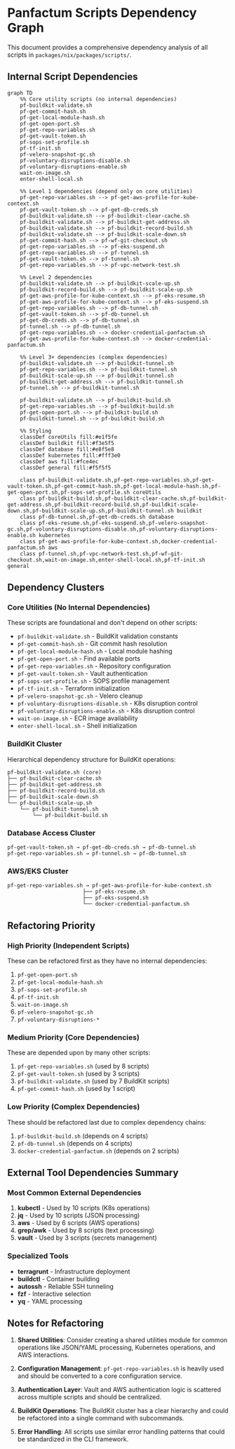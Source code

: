 # Panfactum Scripts Dependency Graph

This document provides a comprehensive dependency analysis of all scripts in `packages/nix/packages/scripts/`.

## Internal Script Dependencies

```mermaid
graph TD
    %% Core utility scripts (no internal dependencies)
    pf-buildkit-validate.sh
    pf-get-commit-hash.sh
    pf-get-local-module-hash.sh
    pf-get-open-port.sh
    pf-get-repo-variables.sh
    pf-get-vault-token.sh
    pf-sops-set-profile.sh
    pf-tf-init.sh
    pf-velero-snapshot-gc.sh
    pf-voluntary-disruptions-disable.sh
    pf-voluntary-disruptions-enable.sh
    wait-on-image.sh
    enter-shell-local.sh

    %% Level 1 dependencies (depend only on core utilities)
    pf-get-repo-variables.sh --> pf-get-aws-profile-for-kube-context.sh
    pf-get-vault-token.sh --> pf-get-db-creds.sh
    pf-buildkit-validate.sh --> pf-buildkit-clear-cache.sh
    pf-buildkit-validate.sh --> pf-buildkit-get-address.sh
    pf-buildkit-validate.sh --> pf-buildkit-record-build.sh
    pf-buildkit-validate.sh --> pf-buildkit-scale-down.sh
    pf-get-commit-hash.sh --> pf-wf-git-checkout.sh
    pf-get-repo-variables.sh --> pf-eks-suspend.sh
    pf-get-repo-variables.sh --> pf-tunnel.sh
    pf-get-vault-token.sh --> pf-tunnel.sh
    pf-get-repo-variables.sh --> pf-vpc-network-test.sh

    %% Level 2 dependencies
    pf-buildkit-validate.sh --> pf-buildkit-scale-up.sh
    pf-buildkit-record-build.sh --> pf-buildkit-scale-up.sh
    pf-get-aws-profile-for-kube-context.sh --> pf-eks-resume.sh
    pf-get-aws-profile-for-kube-context.sh --> pf-eks-suspend.sh
    pf-get-repo-variables.sh --> pf-db-tunnel.sh
    pf-get-vault-token.sh --> pf-db-tunnel.sh
    pf-get-db-creds.sh --> pf-db-tunnel.sh
    pf-tunnel.sh --> pf-db-tunnel.sh
    pf-get-repo-variables.sh --> docker-credential-panfactum.sh
    pf-get-aws-profile-for-kube-context.sh --> docker-credential-panfactum.sh

    %% Level 3+ dependencies (complex dependencies)
    pf-buildkit-validate.sh --> pf-buildkit-tunnel.sh
    pf-get-repo-variables.sh --> pf-buildkit-tunnel.sh
    pf-buildkit-scale-up.sh --> pf-buildkit-tunnel.sh
    pf-buildkit-get-address.sh --> pf-buildkit-tunnel.sh
    pf-tunnel.sh --> pf-buildkit-tunnel.sh

    pf-buildkit-validate.sh --> pf-buildkit-build.sh
    pf-get-repo-variables.sh --> pf-buildkit-build.sh
    pf-get-open-port.sh --> pf-buildkit-build.sh
    pf-buildkit-tunnel.sh --> pf-buildkit-build.sh

    %% Styling
    classDef coreUtils fill:#e1f5fe
    classDef buildkit fill:#f3e5f5
    classDef database fill:#e8f5e8
    classDef kubernetes fill:#fff3e0
    classDef aws fill:#fce4ec
    classDef general fill:#f5f5f5

    class pf-buildkit-validate.sh,pf-get-repo-variables.sh,pf-get-vault-token.sh,pf-get-commit-hash.sh,pf-get-local-module-hash.sh,pf-get-open-port.sh,pf-sops-set-profile.sh coreUtils
    class pf-buildkit-build.sh,pf-buildkit-clear-cache.sh,pf-buildkit-get-address.sh,pf-buildkit-record-build.sh,pf-buildkit-scale-down.sh,pf-buildkit-scale-up.sh,pf-buildkit-tunnel.sh buildkit
    class pf-db-tunnel.sh,pf-get-db-creds.sh database
    class pf-eks-resume.sh,pf-eks-suspend.sh,pf-velero-snapshot-gc.sh,pf-voluntary-disruptions-disable.sh,pf-voluntary-disruptions-enable.sh kubernetes
    class pf-get-aws-profile-for-kube-context.sh,docker-credential-panfactum.sh aws
    class pf-tunnel.sh,pf-vpc-network-test.sh,pf-wf-git-checkout.sh,wait-on-image.sh,enter-shell-local.sh,pf-tf-init.sh general
```

## Dependency Clusters

### Core Utilities (No Internal Dependencies)
These scripts are foundational and don't depend on other scripts:
- `pf-buildkit-validate.sh` - BuildKit validation constants
- `pf-get-commit-hash.sh` - Git commit hash resolution
- `pf-get-local-module-hash.sh` - Local module hashing
- `pf-get-open-port.sh` - Find available ports
- `pf-get-repo-variables.sh` - Repository configuration
- `pf-get-vault-token.sh` - Vault authentication
- `pf-sops-set-profile.sh` - SOPS profile management
- `pf-tf-init.sh` - Terraform initialization
- `pf-velero-snapshot-gc.sh` - Velero cleanup
- `pf-voluntary-disruptions-disable.sh` - K8s disruption control
- `pf-voluntary-disruptions-enable.sh` - K8s disruption control
- `wait-on-image.sh` - ECR image availability
- `enter-shell-local.sh` - Shell initialization

### BuildKit Cluster
Hierarchical dependency structure for BuildKit operations:
```
pf-buildkit-validate.sh (core)
├── pf-buildkit-clear-cache.sh
├── pf-buildkit-get-address.sh
├── pf-buildkit-record-build.sh
├── pf-buildkit-scale-down.sh
└── pf-buildkit-scale-up.sh
    └── pf-buildkit-tunnel.sh
        └── pf-buildkit-build.sh
```

### Database Access Cluster
```
pf-get-vault-token.sh → pf-get-db-creds.sh → pf-db-tunnel.sh
pf-get-repo-variables.sh → pf-tunnel.sh → pf-db-tunnel.sh
```

### AWS/EKS Cluster
```
pf-get-repo-variables.sh → pf-get-aws-profile-for-kube-context.sh
                        ├── pf-eks-resume.sh
                        ├── pf-eks-suspend.sh
                        └── docker-credential-panfactum.sh
```

## Refactoring Priority

### High Priority (Independent Scripts)
These can be refactored first as they have no internal dependencies:
1. `pf-get-open-port.sh`
2. `pf-get-local-module-hash.sh`
3. `pf-sops-set-profile.sh`
4. `pf-tf-init.sh`
5. `wait-on-image.sh`
6. `pf-velero-snapshot-gc.sh`
7. `pf-voluntary-disruptions-*`

### Medium Priority (Core Dependencies)
These are depended upon by many other scripts:
1. `pf-get-repo-variables.sh` (used by 8 scripts)
2. `pf-get-vault-token.sh` (used by 3 scripts)
3. `pf-buildkit-validate.sh` (used by 7 BuildKit scripts)
4. `pf-get-commit-hash.sh` (used by 1 script)

### Low Priority (Complex Dependencies)
These should be refactored last due to complex dependency chains:
1. `pf-buildkit-build.sh` (depends on 4 scripts)
2. `pf-db-tunnel.sh` (depends on 4 scripts)
3. `docker-credential-panfactum.sh` (depends on 2 scripts)

## External Tool Dependencies Summary

### Most Common External Dependencies
1. **kubectl** - Used by 10 scripts (K8s operations)
2. **jq** - Used by 10 scripts (JSON processing)
3. **aws** - Used by 6 scripts (AWS operations)
4. **grep/awk** - Used by 8 scripts (text processing)
5. **vault** - Used by 3 scripts (secrets management)

### Specialized Tools
- **terragrunt** - Infrastructure deployment
- **buildctl** - Container building
- **autossh** - Reliable SSH tunneling
- **fzf** - Interactive selection
- **yq** - YAML processing

## Notes for Refactoring

1. **Shared Utilities**: Consider creating a shared utilities module for common operations like JSON/YAML processing, Kubernetes operations, and AWS interactions.

2. **Configuration Management**: `pf-get-repo-variables.sh` is heavily used and should be converted to a core configuration service.

3. **Authentication Layer**: Vault and AWS authentication logic is scattered across multiple scripts and should be centralized.

4. **BuildKit Operations**: The BuildKit cluster has a clear hierarchy and could be refactored into a single command with subcommands.

5. **Error Handling**: All scripts use similar error handling patterns that could be standardized in the CLI framework.